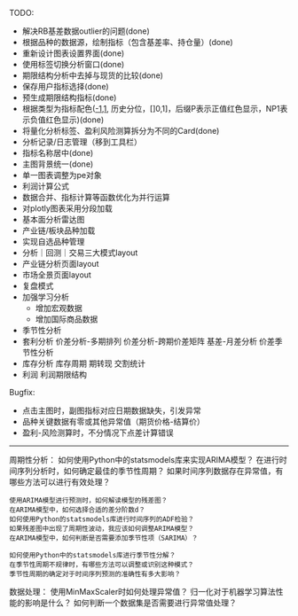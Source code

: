 TODO:
- 解决RB基差数据outlier的问题(done)
- 根据品种的数据源，绘制指标（包含基差率、持仓量）(done)
- 重新设计图表设置界面(done)
- 使用标签切换分析窗口(done)
- 期限结构分析中去掉与现货的比较(done)
- 保存用户指标选择(done)
- 预生成期限结构指标(done)
- 根据类型为指标配色([-1,1](NP1), 历史分位，[]0,1]，后缀P表示正值红色显示，NP1表示负值红色显示)(done)
- 将量化分析标签、盈利风险测算拆分为不同的Card(done)
- 分析记录/日志管理（移到工具栏）
- 指标名称居中(done)
- 主图背景统一(done)
- 单一图表调整为pe对象
- 利润计算公式
- 数据合并、指标计算等函数优化为并行运算
- 对plotly图表采用分段加载
- 基本面分析雷达图
- 产业链/板块品种加载
- 实现自选品种管理
- 分析｜回测｜交易三大模式layout
- 产业链分析页面layout
- 市场全景页面layout
- 复盘模式
- 加强学习分析
    - 增加宏观数据
    - 增加国际商品数据
- 季节性分析
- 套利分析
    价差分析-多期排列
    价差分析-跨期价差矩阵
    基差-月差分析
    价差季节性分析
- 库存分析
    库存周期
    期转现
    交割统计
- 利润
    利润期限结构

Bugfix:
- 点击主图时，副图指标对应日期数据缺失，引发异常
- 品种关键数据有零或其他异常值（期货价格-结算价）
- 盈利-风险测算时，不分情况下点差计算错误


-------------------
周期性分析：
    如何使用Python中的statsmodels库来实现ARIMA模型？
    在进行时间序列分析时，如何确定最佳的季节性周期？
    如果时间序列数据存在异常值，有哪些方法可以进行有效处理？

    使用ARIMA模型进行预测时，如何解读模型的残差图？
    在ARIMA模型中，如何选择合适的差分阶数d？
    如何使用Python的statsmodels库进行时间序列的ADF检验？
    如果残差图中出现了周期性波动，我应该如何调整ARIMA模型？
    在ARIMA模型中，如何判断是否需要添加季节性项（SARIMA）？

    如何使用Python中的statsmodels库进行季节性分解？
    在季节性周期不规律时，有哪些方法可以调整或识别这种模式？
    季节性周期的确定对于时间序列预测的准确性有多大影响？

数据处理：
    使用MinMaxScaler时如何处理异常值？
    归一化对于机器学习算法性能的影响是什么？
    如何判断一个数据集是否需要进行异常值处理？